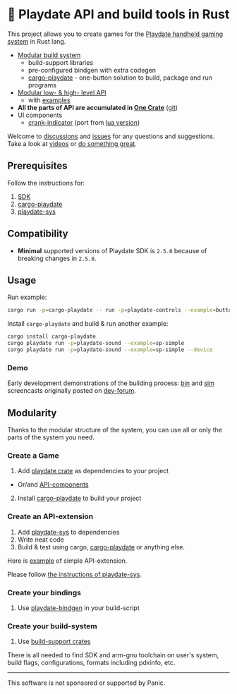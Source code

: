 # 🦀 Playdate API and build tools in Rust

This project allows you to create games for the [Playdate handheld gaming system][playdate-website] in Rust lang.

[playdate-website]: https://play.date/


* [Modular build system][support-dir]
  - build-support libraries
  - pre-configured bindgen with extra codegen
  - [cargo-playdate][cargo-dir] - one-button solution to build, package and run programs
* [Modular low- & high- level API][api-dir]
  - with [examples][ctrl-examples-dir]
* __All the parts of API are accumulated in [One Crate][playdate-crate]__ ([git][playdate-crate-git])
* UI components
  - [crank-indicator][crank-indicator-gh] (port from [lua version][crank-indicator-lua])

Welcome to [discussions][] and [issues][] for any questions and suggestions.
Take a look at [videos](#demo) or [do something great](#usage).


[crank-indicator-gh]: https://github.com/boozook/playdate/tree/main/components/crank-indicator
[crank-indicator-lua]: https://sdk.play.date/Inside%20Playdate.html#C-ui.crankIndicator


## Prerequisites

Follow the instructions for:
1. [SDK](https://sdk.play.date/Inside%20Playdate%20with%20C.html#_prerequisites)
1. [cargo-playdate](https://github.com/boozook/playdate/blob/main/cargo/README.md#prerequisites)
1. [playdate-sys](https://github.com/boozook/playdate/tree/main/api/sys#prerequisites)


## Compatibility

* __Minimal__ supported versions of Playdate SDK is `2.5.0` because of breaking changes in `2.5.0`.



## Usage

Run example:
```bash
cargo run -p=cargo-playdate -- run -p=playdate-controls --example=buttons
```

Install `cargo-playdate` and build & run another example:
```bash
cargo install cargo-playdate
cargo playdate run -p=playdate-sound --example=sp-simple
cargo playdate run -p=playdate-sound --example=sp-simple --device
```

### Demo

Early development demonstrations of the building process: [bin][video-bin] and [sim][video-simulator] screencasts originally posted on [dev-forum][video-post].

[video-post]: https://devforum.play.date/t/sdk-2-0-b2-pdc-produces-pdx-with-broken-binary/11345/37
[video-bin]: https://www.youtube.com/watch?v=hfFspYbnF5k
[video-simulator]: https://www.youtube.com/watch?v=w-pZrn8qex4


## Modularity

Thanks to the modular structure of the system, you can use all or only the parts of the system you need.

### Create a Game

1. Add [playdate crate][playdate-crate] as dependencies to your project
  - Or/and [API-components][api-dir]
2. Install [cargo-playdate][] to build your project

### Create an API-extension

1. Add [playdate-sys][] to dependencies
1. Write neat code
1. Build & test using cargo, [cargo-playdate][] or anything else.

Here is [example][color-dir] of simple API-extension.

Please follow [the instructions of playdate-sys](https://github.com/boozook/playdate/tree/main/api/sys#extension-development).

### Create your bindings

1. Use [playdate-bindgen][] in your build-script

### Create your build-system

1. Use [build-support crates][support-dir]

There is all needed to find SDK and arm-gnu toolchain on user's system, build flags, configurations, formats including pdxinfo, etc.



[playdate-crate]: https://crates.io/crates/playdate
[playdate-sys]: https://crates.io/crates/playdate-sys
[cargo-playdate]: https://crates.io/crates/cargo-playdate
[playdate-bindgen]: https://crates.io/crates/playdate-bindgen

[playdate-crate-git]: https://github.com/boozook/playdate/blob/main/api/playdate
[support-dir]: https://github.com/boozook/playdate/tree/main/support
[cargo-dir]: https://github.com/boozook/playdate/tree/main/cargo
[api-dir]: https://github.com/boozook/playdate/tree/main/api
[ctrl-examples-dir]: https://github.com/boozook/playdate/tree/main/api/ctrl/examples
[color-dir]: https://github.com/boozook/playdate/tree/main/api/color

[issues]: https://github.com/boozook/playdate/issues
[discussions]: https://github.com/boozook/playdate/discussions


- - -

This software is not sponsored or supported by Panic.
